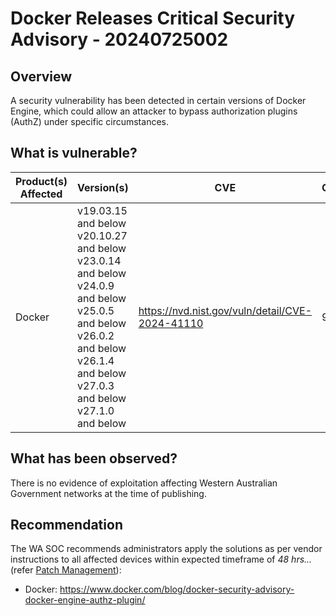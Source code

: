 # Docker Releases Critical Security Advisory - 20240725002

## Overview

A security vulnerability has been detected in certain versions of Docker Engine, which could allow an attacker to bypass authorization plugins (AuthZ) under specific circumstances.

## What is vulnerable?

| Product(s) Affected | Version(s) | CVE                                                                                                                                       | CVSS          | Severity                                                         |
| ------------------- | ---------- | ----------------------------------------------------------------------------------------------------------------------------------------- | ------------- | ---------------------------------------------------------------- |
| Docker | v19.03.15 and below <br> v20.10.27 and below <br> v23.0.14 and below <br> v24.0.9 and below <br> v25.0.5 and below <br> v26.0.2 and below <br> v26.1.4 and below <br> v27.0.3 and below <br> v27.1.0 and below | https://nvd.nist.gov/vuln/detail/CVE-2024-41110 | 9.9 | **Critical** |

## What has been observed?

There is no evidence of exploitation affecting Western Australian Government networks at the time of publishing.

## Recommendation

The WA SOC recommends administrators apply the solutions as per vendor instructions to all affected devices within expected timeframe of *48 hrs...* (refer [Patch Management](../guidelines/patch-management.md)):

- Docker: <https://www.docker.com/blog/docker-security-advisory-docker-engine-authz-plugin/>


